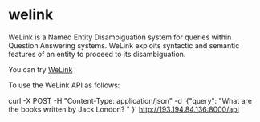 # welink
WeLink is a Named Entity Disambiguation system for queries within Question Answering systems. WeLink exploits syntactic and semantic features of an entity to proceed to its disambiguation. 

You can try <a href="http://193.194.84.136:8000/">WeLink</a>

To use the WeLink API as follows:

curl -X POST -H "Content-Type: application/json" 
-d '{"query": "What are the books written by Jack London? " }' 
http://193.194.84.136:8000/api 
